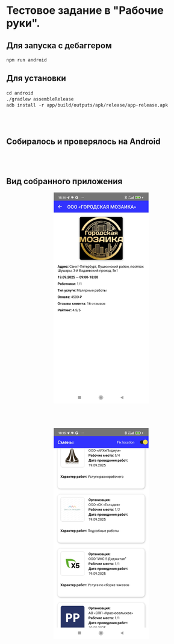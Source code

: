 # Тестовое задание в "Рабочие руки".

## Для запуска c дебаггером

```
npm run android
```

## Для установки

```
cd android
./gradlew assembleRelease
adb install -r app/build/outputs/apk/release/app-release.apk
```

<br>
<br>

## Собиралось и проверялось на Android

<br>
<br>

## Вид собранного приложения

<span style="display: block; text-align: center;"><img src="./readme/1.jpg" width="50%" style="object-fit: contain; object-position: center;" /></span>

<br>
<br>

<span style="display: block; text-align: center;"><img src="./readme/2.jpg" width="50%" style="object-fit: contain; object-position: center;" /></span>

<br>
<br>
